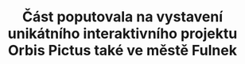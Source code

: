 ---
id: 1f3c15b9-044e-413b-a1ab-f5b661fa4a68
title: "Část poputovala na vystavení unikátního interaktivního projektu Orbis Pictus také ve městě Fulnek"
price: 20000
year: 2017
description: "Projekt Orbis Pictus"
kouskovani: true
locationName: undefined
position:
  lng: 17.9071717367691
  lat: 49.71509426055534
---
